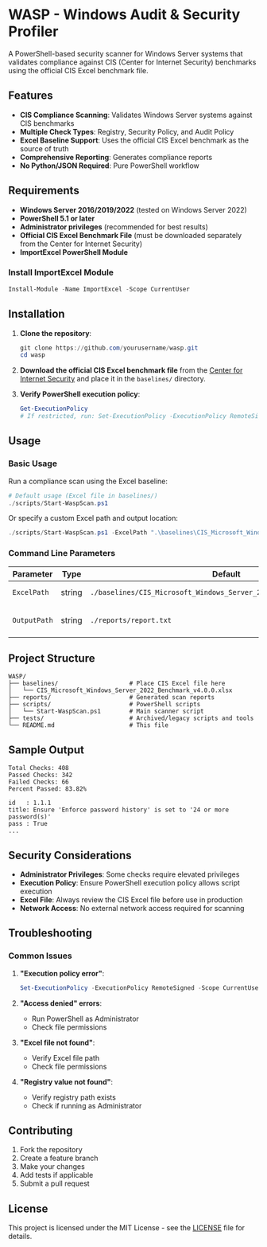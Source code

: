 # WASP - Windows Audit & Security Profiler

A PowerShell-based security scanner for Windows Server systems that validates compliance against CIS (Center for Internet Security) benchmarks using the official CIS Excel benchmark file.

## Features

- **CIS Compliance Scanning**: Validates Windows Server systems against CIS benchmarks
- **Multiple Check Types**: Registry, Security Policy, and Audit Policy
- **Excel Baseline Support**: Uses the official CIS Excel benchmark as the source of truth
- **Comprehensive Reporting**: Generates compliance reports
- **No Python/JSON Required**: Pure PowerShell workflow

## Requirements

- **Windows Server 2016/2019/2022** (tested on Windows Server 2022)
- **PowerShell 5.1 or later**
- **Administrator privileges** (recommended for best results)
- **Official CIS Excel Benchmark File** (must be downloaded separately from the Center for Internet Security)
- **ImportExcel PowerShell Module**

### Install ImportExcel Module
```powershell
Install-Module -Name ImportExcel -Scope CurrentUser
```

## Installation

1. **Clone the repository**:
   ```powershell
   git clone https://github.com/yourusername/wasp.git
   cd wasp
   ```

2. **Download the official CIS Excel benchmark file** from the [Center for Internet Security](https://www.cisecurity.org/benchmark/microsoft_windows_server) and place it in the `baselines/` directory.

3. **Verify PowerShell execution policy**:
   ```powershell
   Get-ExecutionPolicy
   # If restricted, run: Set-ExecutionPolicy -ExecutionPolicy RemoteSigned -Scope CurrentUser
   ```

## Usage

### Basic Usage

Run a compliance scan using the Excel baseline:

```powershell
# Default usage (Excel file in baselines/)
./scripts/Start-WaspScan.ps1
```

Or specify a custom Excel path and output location:

```powershell
./scripts/Start-WaspScan.ps1 -ExcelPath ".\baselines\CIS_Microsoft_Windows_Server_2022_Benchmark_v4.0.0.xlsx" -OutputPath ".\reports\my-wasp-report.txt"
```

### Command Line Parameters

| Parameter    | Type   | Default                                                    | Description                        |
|--------------|--------|------------------------------------------------------------|------------------------------------|
| `ExcelPath`  | string | `./baselines/CIS_Microsoft_Windows_Server_2022_Benchmark_v4.0.0.xlsx` | Path to CIS Excel file             |
| `OutputPath` | string | `./reports/report.txt`                                     | Path for output report             |

## Project Structure

```
WASP/
├── baselines/                    # Place CIS Excel file here
│   └── CIS_Microsoft_Windows_Server_2022_Benchmark_v4.0.0.xlsx
├── reports/                      # Generated scan reports
├── scripts/                      # PowerShell scripts
│   └── Start-WaspScan.ps1        # Main scanner script
├── tests/                        # Archived/legacy scripts and tools
└── README.md                     # This file
```

## Sample Output

```
Total Checks: 408
Passed Checks: 342
Failed Checks: 66
Percent Passed: 83.82%

id   : 1.1.1
title: Ensure 'Enforce password history' is set to '24 or more password(s)'
pass : True
...
```

## Security Considerations

- **Administrator Privileges**: Some checks require elevated privileges
- **Execution Policy**: Ensure PowerShell execution policy allows script execution
- **Excel File**: Always review the CIS Excel file before use in production
- **Network Access**: No external network access required for scanning

## Troubleshooting

### Common Issues

1. **"Execution policy error"**:
   ```powershell
   Set-ExecutionPolicy -ExecutionPolicy RemoteSigned -Scope CurrentUser
   ```

2. **"Access denied" errors**:
   - Run PowerShell as Administrator
   - Check file permissions

3. **"Excel file not found"**:
   - Verify Excel file path
   - Check file permissions

4. **"Registry value not found"**:
   - Verify registry path exists
   - Check if running as Administrator

## Contributing

1. Fork the repository
2. Create a feature branch
3. Make your changes
4. Add tests if applicable
5. Submit a pull request

## License

This project is licensed under the MIT License - see the [LICENSE](LICENSE) file for details.